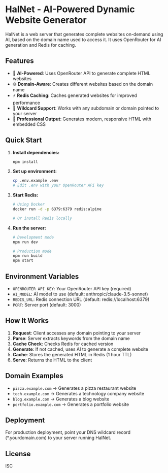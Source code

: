 # HalNet - AI-Powered Dynamic Website Generator

HalNet is a web server that generates complete websites on-demand using AI, based on the domain name used to access it. It uses OpenRouter for AI generation and Redis for caching.

## Features

- 🤖 **AI-Powered**: Uses OpenRouter API to generate complete HTML websites
- 🌐 **Domain-Aware**: Creates different websites based on the domain name
- ⚡ **Redis Caching**: Caches generated websites for improved performance
- 🔄 **Wildcard Support**: Works with any subdomain or domain pointed to your server
- 🎨 **Professional Output**: Generates modern, responsive HTML with embedded CSS

## Quick Start

1. **Install dependencies:**

    ```bash
    npm install
    ```

2. **Set up environment:**

    ```bash
    cp .env.example .env
    # Edit .env with your OpenRouter API key
    ```

3. **Start Redis:**

    ```bash
    # Using Docker
    docker run -d -p 6379:6379 redis:alpine

    # Or install Redis locally
    ```

4. **Run the server:**

    ```bash
    # Development mode
    npm run dev

    # Production mode
    npm run build
    npm start
    ```

## Environment Variables

- `OPENROUTER_API_KEY`: Your OpenRouter API key (required)
- `AI_MODEL`: AI model to use (default: anthropic/claude-3.5-sonnet)
- `REDIS_URL`: Redis connection URL (default: redis://localhost:6379)
- `PORT`: Server port (default: 3000)

## How It Works

1. **Request**: Client accesses any domain pointing to your server
2. **Parse**: Server extracts keywords from the domain name
3. **Cache Check**: Checks Redis for cached version
4. **Generate**: If not cached, uses AI to generate a complete website
5. **Cache**: Stores the generated HTML in Redis (1 hour TTL)
6. **Serve**: Returns the HTML to the client

## Domain Examples

- `pizza.example.com` → Generates a pizza restaurant website
- `tech.example.com` → Generates a technology company website
- `blog.example.com` → Generates a blog website
- `portfolio.example.com` → Generates a portfolio website

## Deployment

For production deployment, point your DNS wildcard record (\*.yourdomain.com) to your server running HalNet.

## License

ISC
